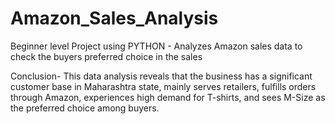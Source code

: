 # Amazon_Sales_Analysis

Beginner level Project using PYTHON - Analyzes  Amazon sales data to check the buyers preferred choice in the sales

Conclusion- 
This data analysis reveals that the business has a significant customer base in Maharashtra state, mainly serves retailers, fulfills orders through Amazon, experiences high demand for T-shirts, and sees M-Size as the preferred choice among buyers.
